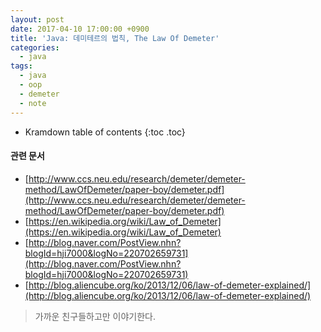 ```yaml
---
layout: post
date: 2017-04-10 17:00:00 +0900
title: 'Java: 데미테르의 법칙, The Law Of Demeter'
categories:
  - java
tags:
  - java
  - oop
  - demeter
  - note
---
```


* Kramdown table of contents
{:toc .toc}

#### 관련 문서

- [http://www.ccs.neu.edu/research/demeter/demeter-method/LawOfDemeter/paper-boy/demeter.pdf](http://www.ccs.neu.edu/research/demeter/demeter-method/LawOfDemeter/paper-boy/demeter.pdf)
- [https://en.wikipedia.org/wiki/Law_of_Demeter](https://en.wikipedia.org/wiki/Law_of_Demeter)
- [http://blog.naver.com/PostView.nhn?blogId=hji7000&logNo=220702659731](http://blog.naver.com/PostView.nhn?blogId=hji7000&logNo=220702659731)
- [http://blog.aliencube.org/ko/2013/12/06/law-of-demeter-explained/](http://blog.aliencube.org/ko/2013/12/06/law-of-demeter-explained/)


> 가까운 친구들하고만 이야기한다.
